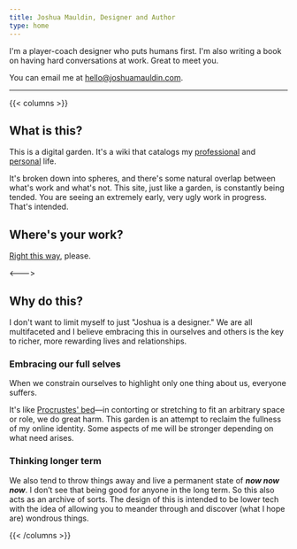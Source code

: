 ```yaml
---
title: Joshua Mauldin, Designer and Author
type: home
---
```


I'm a player-coach designer who puts humans first. I'm also writing a book on having hard conversations at work. Great to meet you.

You can email me at [hello@joshuamauldin.com](mailto:hello@joshuamauldin.com).

---

{{< columns >}}
## What is this?

This is a digital garden. It's a wiki that catalogs my [professional](/professional) and [personal](/personal) life. 

It's broken down into spheres, and there's some natural overlap between what's work and what's not. This site, just like a garden, is constantly being tended. You are seeing an extremely early, very ugly work in progress. That's intended. 

## Where's your work?
[Right this way](/portfolio), please.

<--->

## Why do this? 

I don't want to limit myself to just "Joshua is a designer." We are all multifaceted and I believe embracing this in ourselves and others is the key to richer, more rewarding lives and relationships.

### Embracing our full selves

When we constrain ourselves to highlight only one thing about us, everyone suffers. 

It's like [Procrustes' bed](https://en.wikipedia.org/wiki/Procrustes)—in contorting or stretching to fit an arbitrary space or role, we do great harm. This garden is an attempt to reclaim the fullness of my online identity. Some aspects of me will be stronger depending on what need arises.  

### Thinking longer term

We also tend to throw things away and live a permanent state of ___now now now___. I don’t see that being good for anyone in the long term. So this also acts as an archive of sorts. The design of this is intended to be lower tech with the idea of allowing you to meander through and discover (what I hope are) wondrous things.

{{< /columns >}}